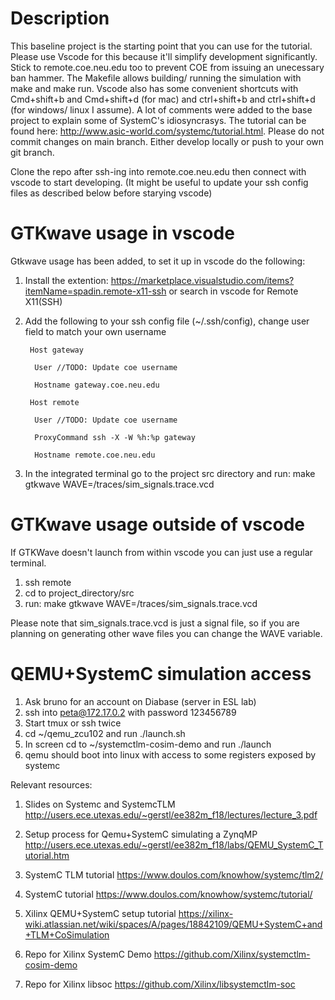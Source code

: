 # Description
This baseline project is the starting point that you can use for the tutorial. Please use Vscode for this because it'll simplify development significantly. Stick to remote.coe.neu.edu too to prevent COE from issuing an unecessary ban hammer. The Makefile allows building/ running the simulation with make and make run. Vscode also has some convenient shortcuts with Cmd+shift+b and Cmd+shift+d (for mac) and ctrl+shift+b and ctrl+shift+d (for windows/ linux I assume). A lot of comments were added to the base project to explain some of SystemC's idiosyncrasys. The tutorial can be found here: http://www.asic-world.com/systemc/tutorial.html. 
Please do not commit changes on main branch. Either develop locally or push to your own git branch. 

Clone the repo after ssh-ing into remote.coe.neu.edu then connect with vscode to start developing.
(It might be useful to update your ssh config files as described below before starying vscode)

# GTKwave usage in vscode
Gtkwave usage has been added, to set it up in vscode do the following:

1) Install the extention:
   https://marketplace.visualstudio.com/items?itemName=spadin.remote-x11-ssh or
   search in vscode for Remote X11(SSH)

2) Add the following to your ssh config file (~/.ssh/config), change user field
   to match your own username

        Host gateway

         User //TODO: Update coe username

         Hostname gateway.coe.neu.edu

        Host remote

         User //TODO: Update coe username

         ProxyCommand ssh -X -W %h:%p gateway

         Hostname remote.coe.neu.edu

3) In the integrated terminal go to the project src directory and run:
make gtkwave WAVE=/traces/sim_signals.trace.vcd

# GTKwave usage outside of vscode
If GTKWave doesn't launch from within vscode you can just use a regular terminal.
1) ssh remote
2) cd to project_directory/src
3) run: make gtkwave WAVE=/traces/sim_signals.trace.vcd

Please note that sim_signals.trace.vcd is just a signal file, so if you are
planning on generating other wave files you can change the WAVE variable. 

# QEMU+SystemC simulation access
1) Ask bruno for an account on Diabase (server in ESL lab)
2) ssh into peta@172.17.0.2 with password 123456789
3) Start tmux or ssh twice
4) cd ~/qemu_zcu102 and run ./launch.sh
5) In screen cd to ~/systemctlm-cosim-demo and run ./launch
6) qemu should boot into linux with access to some registers exposed by systemc

Relevant resources:
1) Slides on Systemc and SystemcTLM 
http://users.ece.utexas.edu/~gerstl/ee382m_f18/lectures/lecture_3.pdf

2) Setup process for Qemu+SystemC simulating a ZynqMP http://users.ece.utexas.edu/~gerstl/ee382m_f18/labs/QEMU_SystemC_Tutorial.htm

3) SystemC TLM tutorial 
https://www.doulos.com/knowhow/systemc/tlm2/

4) SystemC tutorial 
https://www.doulos.com/knowhow/systemc/tutorial/ 

5) Xilinx QEMU+SystemC setup tutorial 
https://xilinx-wiki.atlassian.net/wiki/spaces/A/pages/18842109/QEMU+SystemC+and+TLM+CoSimulation

6) Repo for Xilinx SystemC Demo 
https://github.com/Xilinx/systemctlm-cosim-demo

7) Repo for Xilinx libsoc 
https://github.com/Xilinx/libsystemctlm-soc


